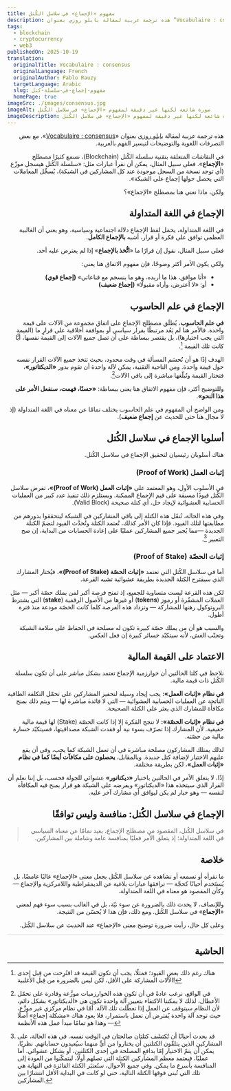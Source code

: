 ```yaml
---
title: مفهوم «الإجماع» في سلاسل الكُتل‏
description: هذه ترجمة عربية لمقالة بابلو روزي بعنوان ”Vocabulaire ‏:‏ consensus“
tags:
  - blockchain
  - cryptocurrency
  - web3
publishedOn: 2025-10-19
translation:
  originalTitle: Vocabulaire ‏:‏ consensus
  originalLanguage: French
  originalAuthor: Pablo Rauzy
  targetLanguage: Arabic
  slug: مفهوم-إجماع-في-سلسلة-كتل
  homePage: true
imageSrc: ./images/consensus.jpg
imageAlt: صورة شائعة لكنها غير دقيقة لمفهوم «الإجماع» في سلاسل الكُتل
imageDescription: صورة شائعة لكنها غير دقيقة لمفهوم «الإجماع» في سلاسل الكُتل
---
```


<div lang="ar" dir="rtl" class="rtl">

هذه ترجمة عربية لمقالة [بابلو روزي](https://pablo.rauzy.name/) بعنوان «[Vocabulaire : consensus](https://p4bl0.net/post/2022/01/Vocabulaire-%3A-consensus)».‏
مع بعض التصرفات اللغوية والتوضيحات لتيسير الفهم بالعربية.

في النقاشات المتعلقة بتقنية سلسلة الكُتل (Blockchain)، نسمع كثيرًا مصطلح «**الإجماع**». فعلى سبيل المثال، يمكن أن نقرأ عبارات مثل: «سلسلة الكُتل هي<span class="rtl-highlight">سجل موزّع</span> (أي توجد نسخة من السجل موجودة عند كل المشاركين في الشبكة)، يُسجِّل المعاملات التي يحصل حولها <span class="rtl-highlight">إجماع</span> على الشبكة».

<p class="rtl-colored">ولكن، ماذا نعني هنا بمصطلح «الإجماع»؟ </p>

## الإجماع في اللغة المتداولة

في اللغة المتداولة، يحمل لفظ الإجماع دلالة اجتماعية وسياسية. وهو يعني أن الغالبية العظمى توافق على فكرة أو قرار، أشبه **بالإجماع الكامل**.

فعلى سبيل المثال، نقول إن قرارًا ما «**اتُّخذ بالإجماع**» إذا لم يعترض عليه أحد.

ولكي يكون الأمر أكثر وضوحًا، فإن مفهوم الاتفاق هنا يعني:

- «أنا موافق، هذا ما أريده، وهو ما ينسجم مع قناعاتي» **(إجماع قوي)**
- أو: «لا أعترض، وأراه مقبولًا» **(إجماع ضعيف)**

## الإجماع في علم الحاسوب

**في علم الحاسوب**، يُطلَق مصطلح الإجماع على اتفاق مجموعة من الآلات على قيمة واحدة. فالأمر هنا لم يَعُد مرتبطًا بقرار سياسي أو بموافقة أخلاقية على قرارٍ ما (القيمة التي يجب اختيارها)، بل يقتصر ببساطة على أن تصل جميع الآلات إلى القيمة نفسها، أيًّا كانت تلك القيمة [^1].

الهدف إذًا هو أن تُحسَم المسألة في وقت محدود، بحيث تتخذ جميع الآلات القرار نفسه حول قيمة واحدة. ومن الناحية التقنية، يمكن لآلة واحدة أن تقوم بدور **«الديكتاتور»**، فتختار القيمة وتُبلّغها مباشرة إلى باقي الآلات[^2].

وللتوضيح أكثر، فإن مفهوم الاتفاق هنا يعني ببساطة: **«حسنًا، فهمت، سنفعل الأمر على هذا النحو»**.

<p class="rtl-colored">
ومن الواضح أن المفهوم في علم الحاسوب يختلف تمامًا عن معناه في اللغة المتداولة (إذ لا مجال هنا حتى للحديث عن
<b>إجماع ضعيف</b>).
</p>

## أسلوبا الإجماع في سلاسل الكُتل

هناك أسلوبان رئيسيان لتحقيق الإجماع في سلاسل الكُتل.

### إثبات العمل (Proof of Work)

في الأسلوب الأول، وهو المعتمد على <span class="rtl-highlight">**«إثبات العمل (Proof of Work)»**</span>، تفرض سلاسل الكُتل قيودًا مسبقة على قيم الإجماع الممكنة. ويستلزم ذلك تنفيذ عدد كبير من العمليات الحسابية العشوائية لإيجاد حل، أي كتلة صحيحة (Valid Block).

وفي هذه الحالة، تُنقَل هذه الكتلة إلى باقي المشاركين في الشبكة ليتحققوا بدورهم من مطابقتها لتلك القيود. فإذا كان الأمر كذلك، تُعتمد الكتلة وتُحدَّث القيود لتضمّ الكتلة الجديدة —مما يُجبر جميع المشاركين عمليًا على إعادة الحسابات من البداية، إن صح التعبير [^3].

### إثبات الحصّة (Proof of Stake)

أما في سلاسل الكُتل التي تعتمد <span class="rtl-highlight">**«إثبات الحصّة (Proof of Stake)»**</span>، فيُختار المشارك الذي سيقترح الكتلة الجديدة بطريقة عشوائية تشبه القرعة.

لكن هذه القرعة ليست متساوية للجميع، إذ تمنح فرصة أكبر لمن يملك حصّة أكبر — مثل العملات المشفّرة أو رموز (**tokens**) أو غيرها من الأصول الرقمية (**stake**) التي يشترط البروتوكول رهنها للمشاركة — وتزداد هذه الفرصة كلما كانت الحصّة مودعة منذ فترة أطول.

والسبب هو أن من يملك حصّة كبيرة تكون له مصلحة في الحفاظ على سلامة الشبكة وتجنّب الغش، لأنه سيتكبّد خسائر كبيرة إن فعل العكس.

## الاعتماد على القيمة المالية

<p class="rtl-warning">
نلاحظ في كلتا الحالتين أن خوارزمية الإجماع تعتمد بشكل مباشر على أن تكون سلسلة الكُتل ذات قيمة مالية.
</p>

**في نظام «إثبات العمل»:**
يجب إيجاد وسيلة لتحفيز المشاركين على تحمّل التكلفة الطاقية الناتجة عن العمليات الحسابية العشوائية — التي لا فائدة مباشرة لها — ويتم ذلك بمنح مكافأة للمشارك الذي يعثر على الكتلة الصحيحة.

**في نظام «إثبات الحصّة»:**
لا تنجح الفكرة إلا إذا كانت الحصّة (Stake) لها قيمة مالية حقيقية. لأن المشارك إذا تصرّف بسوء نية أو فقدت الشبكة مصداقيتها، فسيتكبّد خسارة مالية من حصّته.

لذلك يمتلك المشاركون مصلحة مباشرة في أن تعمل الشبكة كما يجب، وفي أن يقع عليهم الاختيار لإضافة كتل جديدة. وبالمقابل، **يحصلون على مكافآت أيضًا كما في نظام «إثبات العمل»**، لكن بطريقة مختلفة.

إذًا، لا يتعلق الأمر في الحالتين باختيار **«ديكتاتور»** عشوائي للجولة فحسب، بل إننا نعلم أن القرار الذي سيتخذه هذا «الديكتاتور» ويفرضه على الشبكة هو قرار يمنح فيه المكافأة لنفسه — وهو خيار لم يكن ليوافق أي مشارك آخر عليه.

## الإجماع في سلاسل الكُتل: منافسة وليس توافقًا

> في سلاسل الكُتل، المقصود من مصطلح الإجماع، بعيد تمامًا عن معناه السياسي في اللغة المتداولة؛ إذ يتعلق الأمر فعليًا بمنافسة عامة وشاملة بين المشاركين.

## خلاصة

<p class="rtl-colored">
ما نقرأه أو نسمعه أو نشاهده عن سلاسل الكُتل يجعل معنى «الإجماع» غالبًا غامضًا، بل يُستَخدم أحيانًا كحجّة — ترافقها عبارات بلاغية عن الديمقراطية واللامركزية والإجماع — وكأن المقصود هو معناه في اللغة المتداولة.
</p>

وللإنصاف، لا يحدث ذلك بالضرورة عن سوء نيّة، بل في الغالب بسبب سوء فهم لمعنى «**الإجماع**» في سلاسل الكُتل. ومع ذلك، فإن هذا لا يُحسّن من النتيجة.

وعلى كل حال، رأيت ضرورة توضيح معنى «الإجماع» عند الحديث عن سلاسل الكُتل.

</p>

<div style="border-top: 1px solid #ccc; padding-top: 0.3em; margin-top: 1em;">
  <h2 style="margin-top: 1em; margin-bottom: 0; font-size: 1.5em;">الحاشية</h2>
</div>

  <div class="footnotes">

[^1]: هناك رغم ذلك بعض القيود؛ فمثلًا، يجب أن تكون القيمة قد اقتُرِحت من قِبل إحدى الآلات المشاركة على الأقل، لكن ليس بالضرورة من قِبل الأغلبية!

[^2]:
    في الواقع، نرغب عادةً في أن تكون هذه الخوارزميات موزَّعة وقادرة على تحمّل الأعطال، لذلك لا يمكننا الاكتفاء بتعيين آلة واحدة تكون هي «الديكتاتور» بشكل دائم، لأن النظام سيتوقف عن العمل إذا تعطّلت تلك الآلة.
    أمّا في نظام مركزي غير موزَّع، حيث توجد آلة واحدة يُفترض أن تعمل باستمرار، فلا يعود هناك «مشكلة إجماع» أصلًا — وهذا هو تمامًا مبدأ عمل هذه الأنظمة

[^3]:
    قد يحدث أحيانًا أن تُكتشَف كتلتان صالحتان في الوقت نفسه. في هذه الحالة، على المشاركين الذين يتلقّون الكتلتين أن يختاروا من أيٍّ منهما سيُعيدون حساباتهم.
    نظريًا، يمكن أن يتمّ الاختيار إمّا بدافع المصلحة في إحدى الكتلتين، أو بشكل عشوائي.
    أما عمليًا، فيعتمد معظم المشاركين الكتلة التي تصلهم أولًا، ليتمكّنوا من العودة إلى المنافسة بأسرع ما يمكن.
    وفي جميع الأحوال، ستُعتبَر الكتلة الفائزة في النهاية هي تلك التي تُبنى فوقها الكتلة التالية، حتى لو كانت في البداية الأقل انتشارًا بين المشاركين.

  </div>
</div>
